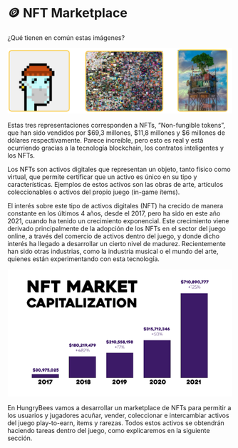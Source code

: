 # 🪙 NFT Marketplace

¿Qué tienen en común estas imágenes?

![](<../.gitbook/assets/image (33).png>)

Estas tres representaciones corresponden a NFTs, “Non-fungible tokens”, que han sido vendidos por $69,3 millones, $11,8 millones y $6 millones de dólares respectivamente. Parece increíble, pero esto es real y está ocurriendo gracias a la tecnología blockchain, los contratos inteligentes y los NFTs.

Los NFTs son activos digitales que representan un objeto, tanto físico como virtual, que permite certificar que un activo es único en su tipo y características. Ejemplos de estos activos son las obras de arte, artículos coleccionables o activos del propio juego (in-game ítems).

El interés sobre este tipo de activos digitales (NFT) ha crecido de manera constante en los últimos 4 años, desde el 2017, pero ha sido en este año 2021, cuando ha tenido un crecimiento exponencial. Este crecimiento viene derivado principalmente de la adopción de los NFTs en el sector del juego online, a través del comercio de activos dentro del juego, y donde dicho interés ha llegado a desarrollar un cierto nivel de madurez. Recientemente han sido otras industrias, como la industria musical o el mundo del arte, quienes están experimentando con esta tecnología.

![](<../.gitbook/assets/image (51).png>)

En HungryBees vamos a desarrollar un marketplace de NFTs para permitir a los usuarios y jugadores acuñar, vender, coleccionar e intercambiar activos del juego play-to-earn, items y rarezas. Todos estos activos se obtendrán haciendo tareas dentro del juego, como explicaremos en la siguiente sección.
